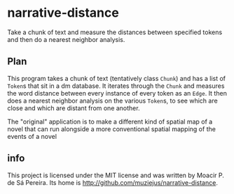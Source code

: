 # narrative-distance
Take a chunk of text and measure the distances between specified tokens and then do a nearest neighbor analysis.

## Plan

This program takes a chunk of text (tentatively class `Chunk`) and has a list of `Token`s that sit in a dm database. It iterates through the `Chunk` and measures the word distance between every instance of every token as an `Edge`. It then does a nearest neighbor analysis on the various `Token`s, to see which are close and which are distant from one another.

The "original" application is to make a different kind of spatial map of a novel that can run alongside a more conventional spatial mapping of the events of a novel

## info

This project is licensed under the MIT license and was written by Moacir P. de Sá Pereira. Its home is http://github.com/muziejus/narrative-distance.
